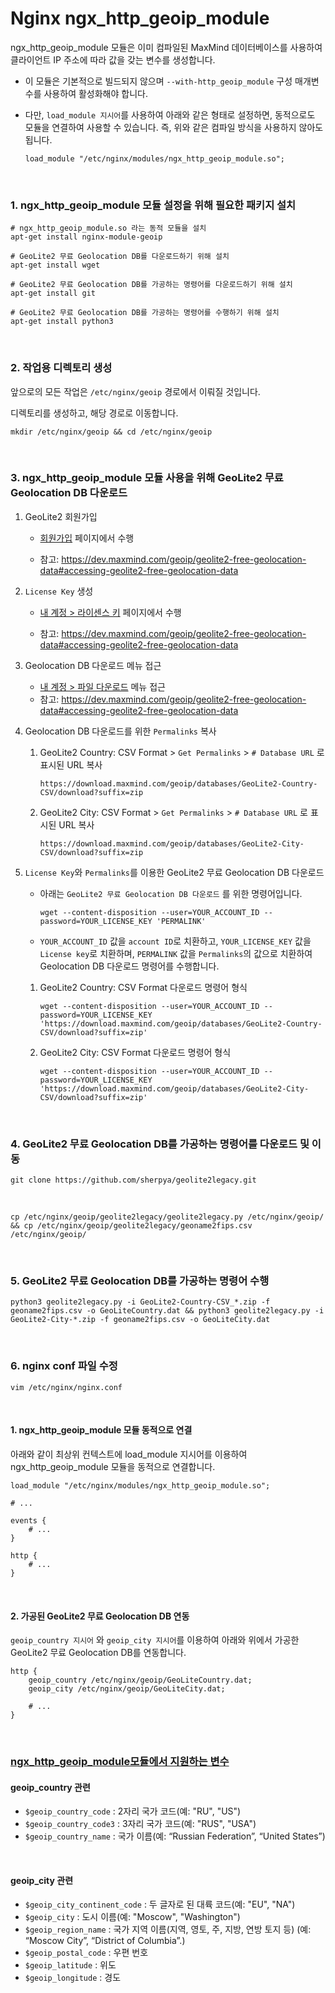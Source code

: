 # Nginx ngx_http_geoip_module

ngx_http_geoip_module 모듈은 이미 컴파일된 MaxMind 데이터베이스를 사용하여 클라이언트 IP 주소에 따라 값을 갖는 변수를 생성합니다. 

- 이 모듈은 기본적으로 빌드되지 않으며 `--with-http_geoip_module` 구성 매개변수를 사용하여 활성화해야 합니다.

- 다만, `load_module 지시어`를 사용하여 아래와 같은 형태로 설정하면, 동적으로도 모듈을  연결하여 사용할 수 있습니다. 즉, 위와 같은 컴파일 방식을 사용하지 않아도 됩니다.

  ```nginx
  load_module "/etc/nginx/modules/ngx_http_geoip_module.so";
  ```

<br>

### 1. ngx_http_geoip_module 모듈 설정을 위해 필요한 패키지 설치

```nginx
# ngx_http_geoip_module.so 라는 동적 모듈을 설치
apt-get install nginx-module-geoip

# GeoLite2 무료 Geolocation DB를 다운로드하기 위해 설치
apt-get install wget

# GeoLite2 무료 Geolocation DB를 가공하는 명령어를 다운로드하기 위해 설치
apt-get install git

# GeoLite2 무료 Geolocation DB를 가공하는 명령어를 수행하기 위해 설치
apt-get install python3
```

<br>

### 2. 작업용 디렉토리 생성

앞으로의 모든 작업은 `/etc/nginx/geoip` 경로에서 이뤄질 것입니다.

디렉토리를 생성하고, 해당 경로로 이동합니다.

```shell
mkdir /etc/nginx/geoip && cd /etc/nginx/geoip
```

<br>

### 3. ngx_http_geoip_module 모듈 사용을 위해 GeoLite2 무료 Geolocation DB 다운로드

1. GeoLite2 회원가입

   - [회원가입](https://www.maxmind.com/en/geolite2/signup) 페이지에서 수행

   - 참고: https://dev.maxmind.com/geoip/geolite2-free-geolocation-data#accessing-geolite2-free-geolocation-data

2. `License Key` 생성

   - [내 계정 > 라이센스 키](https://www.maxmind.com/en/accounts/current/license-key) 페이지에서 수행

   - 참고: https://dev.maxmind.com/geoip/geolite2-free-geolocation-data#accessing-geolite2-free-geolocation-data

3. Geolocation DB 다운로드 메뉴 접근

   - [내 계정 > 파일 다운로드](https://www.maxmind.com/en/accounts/current/geoip/downloads) 메뉴 접근
   - 참고: https://dev.maxmind.com/geoip/geolite2-free-geolocation-data#accessing-geolite2-free-geolocation-data

4. Geolocation DB 다운로드를 위한 `Permalinks` 복사

   1. GeoLite2 Country: CSV Format > `Get Permalinks` > `# Database URL` 로 표시된 URL 복사

      ```
      https://download.maxmind.com/geoip/databases/GeoLite2-Country-CSV/download?suffix=zip
      ```

   2. GeoLite2 City: CSV Format > `Get Permalinks` > `# Database URL` 로 표시된 URL 복사

      ```
      https://download.maxmind.com/geoip/databases/GeoLite2-City-CSV/download?suffix=zip
      ```

5. `License Key`와 `Permalinks`를 이용한 GeoLite2 무료 Geolocation DB 다운로드

   - 아래는 `GeoLite2 무료 Geolocation DB 다운로드` 를 위한 명령어입니다.

     ```
     wget --content-disposition --user=YOUR_ACCOUNT_ID --password=YOUR_LICENSE_KEY 'PERMALINK'
     ```

   - `YOUR_ACCOUNT_ID` 값을 `account ID`로 치환하고,  `YOUR_LICENSE_KEY` 값을 `License key`로 치환하며, `PERMALINK` 값을 `Permalinks`의 값으로 치환하여 Geolocation DB 다운로드 명령어를 수행합니다.

   1. GeoLite2 Country: CSV Format 다운로드 명령어 형식

      ```shell
      wget --content-disposition --user=YOUR_ACCOUNT_ID --password=YOUR_LICENSE_KEY 'https://download.maxmind.com/geoip/databases/GeoLite2-Country-CSV/download?suffix=zip'
      ```

   2. GeoLite2 City: CSV Format 다운로드 명령어 형식

      ```shell
      wget --content-disposition --user=YOUR_ACCOUNT_ID --password=YOUR_LICENSE_KEY 'https://download.maxmind.com/geoip/databases/GeoLite2-City-CSV/download?suffix=zip'
      ```

<br>

### 4. GeoLite2 무료 Geolocation DB를 가공하는 명령어를 다운로드 및 이동

```shell
git clone https://github.com/sherpya/geolite2legacy.git
```

<br>

```shell
cp /etc/nginx/geoip/geolite2legacy/geolite2legacy.py /etc/nginx/geoip/ && cp /etc/nginx/geoip/geolite2legacy/geoname2fips.csv /etc/nginx/geoip/
```

<br>

### 5. GeoLite2 무료 Geolocation DB를 가공하는 명령어 수행

```shell
python3 geolite2legacy.py -i GeoLite2-Country-CSV_*.zip -f geoname2fips.csv -o GeoLiteCountry.dat && python3 geolite2legacy.py -i GeoLite2-City-*.zip -f geoname2fips.csv -o GeoLiteCity.dat
```

<br>

### 6. nginx conf 파일 수정

```nginx
vim /etc/nginx/nginx.conf 
```

<br>

#### 1. ngx_http_geoip_module 모듈 동적으로 연결

아래와 같이 최상위 컨텍스트에 load_module 지시어를 이용하여 ngx_http_geoip_module 모듈을 동적으로 연결합니다.

```
load_module "/etc/nginx/modules/ngx_http_geoip_module.so";

# ...

events {
	# ...
}

http {
	# ...
}
```

<br>

#### 2. 가공된 GeoLite2 무료 Geolocation DB 연동

`geoip_country 지시어` 와 `geoip_city 지시어`를 이용하여 아래와 위에서 가공한 GeoLite2 무료 Geolocation DB를 연동합니다.

```nginx
http {
	geoip_country /etc/nginx/geoip/GeoLiteCountry.dat;
    geoip_city /etc/nginx/geoip/GeoLiteCity.dat;
    
    # ...
}
```

<br>

### [ngx_http_geoip_module모듈에서 지원하는 변수](https://nginx.org/en/docs/http/ngx_http_geoip_module.html)

#### geoip_country 관련

- `$geoip_country_code` : 2자리 국가 코드(예: "RU", "US")
- `$geoip_country_code3` : 3자리 국가 코드(예: "RUS", "USA")
- `$geoip_country_name` : 국가 이름(예: “Russian Federation”, “United States”)

<br>

#### geoip_city 관련

- `$geoip_city_continent_code` : 두 글자로 된 대륙 코드(예: "EU", "NA")
- `$geoip_city` : 도시 이름(예: "Moscow", "Washington")
- `$geoip_region_name` : 국가 지역 이름(지역, 영토, 주, 지방, 연방 토지 등) (예: “Moscow City”, “District of Columbia”.)
- `$geoip_postal_code` : 우편 번호
- `$geoip_latitude` : 위도
- `$geoip_longitude` : 경도